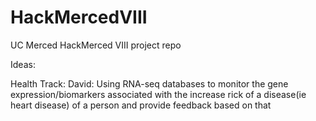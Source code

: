 # HackMercedVIII
UC Merced HackMerced VIII project repo

Ideas: 

Health Track:
David: Using RNA-seq databases to monitor the gene expression/biomarkers associated with the increase rick of a disease(ie heart disease) of a person and provide feedback based on that
